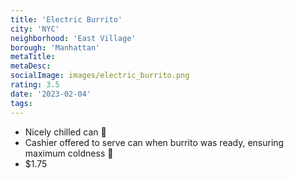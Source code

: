 ```yaml
---
title: 'Electric Burrito'
city: 'NYC'
neighborhood: 'East Village'
borough: 'Manhattan'
metaTitle:
metaDesc:
socialImage: images/electric_burrito.png
rating: 3.5
date: '2023-02-04'
tags:
---
```


- Nicely chilled can 🥶
- Cashier offered to serve can when burrito was ready, ensuring maximum coldness 🙌
- $1.75
